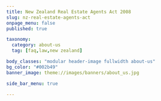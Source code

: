 ```yaml
---
title: New Zealand Real Estate Agents Act 2008
slug: nz-real-estate-agents-act
onpage_menu: false
published: true

taxonomy:
  category: about-us
  tag: [faq,law,new zealand]

body_classes: "modular header-image fullwidth about-us"
bg_color: "#002b49"
banner_image: theme://images/banners/about_us.jpg

side_bar_menu: true

---
```

